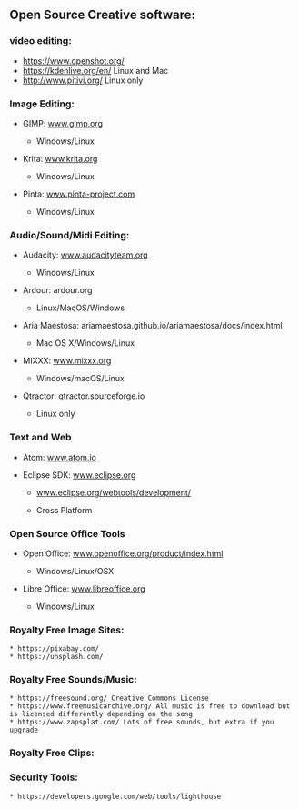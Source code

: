 ## Open Source Creative software:

### video editing:

* https://www.openshot.org/
* https://kdenlive.org/en/ Linux and Mac
* http://www.pitivi.org/ Linux only


### Image Editing:

* GIMP: www.gimp.org
  * Windows/Linux

* Krita: www.krita.org
  * Windows/Linux

* Pinta: www.pinta-project.com
  * Windows/Linux

### Audio/Sound/Midi Editing:

* Audacity: www.audacityteam.org
  * Windows/Linux

* Ardour: ardour.org
  * Linux/MacOS/Windows

* Aria Maestosa: ariamaestosa.github.io/ariamaestosa/docs/index.html
  * Mac OS X/Windows/Linux

* MIXXX: www.mixxx.org
  * Windows/macOS/Linux

* Qtractor: qtractor.sourceforge.io
  * Linux only

### Text and Web
* Atom: www.atom.io
* Eclipse SDK: www.eclipse.org

	* www.eclipse.org/webtools/development/

  * Cross Platform


### Open Source Office Tools

* Open Office: www.openoffice.org/product/index.html
  * Windows/Linux/OSX

* Libre Office: www.libreoffice.org
  * Windows/Linux
  
### Royalty Free Image Sites:
	* https://pixabay.com/
	* https://unsplash.com/
### Royalty Free Sounds/Music:
	* https://freesound.org/ Creative Commons License
	* https://www.freemusicarchive.org/ All music is free to download but is licensed differently depending on the song
	* https://www.zapsplat.com/ Lots of free sounds, but extra if you upgrade
### Royalty Free Clips:

### Security Tools:
	* https://developers.google.com/web/tools/lighthouse

